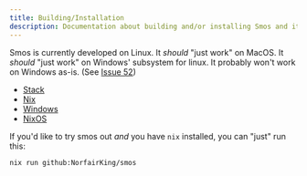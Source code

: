 ```yaml
---
title: Building/Installation
description: Documentation about building and/or installing Smos and its tools for each platform
---
```



Smos is currently developed on Linux.
It _should_ "just work" on MacOS.
It _should_ "just work" on Windows' subsystem for linux.
It probably won't work on Windows as-is. (See [Issue 52](https://github.com/NorfairKing/smos/issues/52))

* [Stack](/installation/stack)
* [Nix](/installation/nix)
* [Windows](/installation/windows)
* [NixOS](/installation/nixos)


If you'd like to try smos out _and_ you have `nix` installed, you can "just" run this:

```
nix run github:NorfairKing/smos
```
